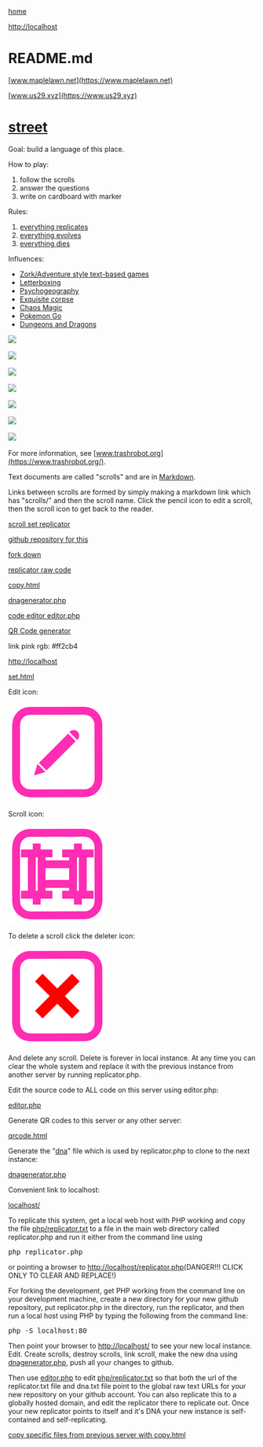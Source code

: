 [home](scrolls/home)

[http://localhost](http://localhost)

# README.md

[www.maplelawn.net](https://www.maplelawn.net)

[www.us29.xyz](https://www.us29.xyz)

# [street](https://github.com/LafeLabs/street/)

Goal: build a language of this place.

How to play:

1. follow the scrolls
2. answer the questions
3. write on cardboard with marker

Rules:

1. [everything replicates](scrolls/replicate)
2. [everything evolves](scrolls/evolve)
3. [everything dies](scrolls/destroy)

Influences:

 - [Zork/Adventure style text-based games](https://en.wikipedia.org/wiki/Zork)
 - [Letterboxing](https://en.wikipedia.org/wiki/Letterboxing_(hobby))
 - [Psychogeography](https://en.wikipedia.org/wiki/Psychogeography)
 - [Exquisite corpse](https://en.wikipedia.org/wiki/Exquisite_corpse)
 - [Chaos Magic](https://en.wikipedia.org/wiki/Chaos_magic)
 - [Pokemon Go](https://en.wikipedia.org/wiki/Pok%C3%A9mon_Go)
 - [Dungeons and Dragons](https://en.wikipedia.org/wiki/Dungeons_%26_Dragons)

[![](https://upload.wikimedia.org/wikipedia/commons/thumb/7/7a/Kaypro_wikipedia.jpg/2560px-Kaypro_wikipedia.jpg)](https://en.wikipedia.org/wiki/Zork)

[![](https://upload.wikimedia.org/wikipedia/en/a/ac/Zork_I_box_art.jpg)](https://en.wikipedia.org/wiki/Zork)

[![](https://upload.wikimedia.org/wikipedia/commons/9/90/Liberatelondon.GIF)](https://en.wikipedia.org/wiki/Psychogeography)

[![](https://upload.wikimedia.org/wikipedia/commons/thumb/b/bc/WorldWideLetterBox016.png/340px-WorldWideLetterBox016.png)](https://en.wikipedia.org/wiki/Letterboxing_(hobby))

[![](https://upload.wikimedia.org/wikipedia/en/9/90/Pok%C3%A9mon_Go_AR_Mode%2C_Dec_2017.png)](https://en.wikipedia.org/wiki/Pok%C3%A9mon_Go)

[![](https://upload.wikimedia.org/wikipedia/en/a/a1/Dungeons_%26_Dragons_Miniatures_2.jpg)](https://en.wikipedia.org/wiki/Dungeons_%26_Dragons)

[![](https://i.imgur.com/BbU0bAX.jpg)](https://www.trashrobot.org/)

For more information, see [www.trashrobot.org](https://www.trashrobot.org/).  

Text documents are called "scrolls" and are in [Markdown](https://daringfireball.net/projects/markdown/).

Links between scrolls are formed by simply making a markdown link which has "scrolls/" and then the scroll name. Click the pencil icon to edit a scroll, then the scroll icon to get back to the reader.


[scroll set replicator](scrollset.html)

[github repository for this](https://github.com/LafeLabs/street/)

[fork down](fork.html)

[replicator raw code](php/replicator.txt)

[copy.html](copy.html)

[dnagenerator.php](dnagenerator.php)

[code editor editor.php](editor.php)

[QR Code generator](qrcode.html)

link pink rgb: #ff2cb4


[http://localhost](http://localhost)

[set.html](set.html)

Edit icon:

[![](iconsymbols/edit.svg)](scrolleditor.php?scroll=README.md)

Scroll icon:

[![](iconsymbols/scroll.svg)](user.php?scroll=README.md)

To delete a scroll click the deleter icon:

[![](iconsymbols/delete.svg)](scrolldelete.html)

And delete any scroll.  Delete is forever in local instance.  At any time you can clear the whole system and replace it with the previous instance from another server by running replicator.php.  

Edit the source code to ALL code on this server using editor.php:

[editor.php](editor.php)

Generate QR codes to this server or any other server:

[qrcode.html](qrcode.html)

Generate the "[dna](data/dna.txt)" file which is used by replicator.php to clone to the next instance:

[dnagenerator.php](dnagenerator.php)

Convenient link to localhost:

[localhost/](http://localhost/)

To replicate this system, get a local web host with PHP working and copy the file [php/replicator.txt](php/replicator.txt) to a file in the main web directory called replicator.php and run it either from the command line using 

<pre>
php replicator.php
</pre>

or pointing a browser to [http://localhost/replicator.php](http://localhost/replicator.php)(DANGER!!! CLICK ONLY TO CLEAR AND REPLACE!)

For forking the development, get PHP working from the command line on your development machine, create a new directory for your new github repository, put replicator.php in the directory, run the replicator, and then run a local host using PHP by typing the following from the command line:

<pre>
php -S localhost:80
</pre>

Then point your browser to [http://localhost/](http://localhost/) to see your new local instance.  Edit. Create scrolls, destroy scrolls, link scroll, make the new dna using [dnagenerator.php](dnagenerator.php), push all your changes to github. 

Then use [editor.php](editor.php) to edit [php/replicator.txt](php/replicator.txt) so that both the url of the replicator.txt file and dna.txt file point to the global raw text URLs for your new repository on your github account.  You can also replicate this to a globally hosted domain, and edit the replicator there to replicate out.  Once your new replicator points to itself and it's DNA your new instance is self-contained and self-replicating.

[copy specific files from previous server with copy.html](copy.html)



